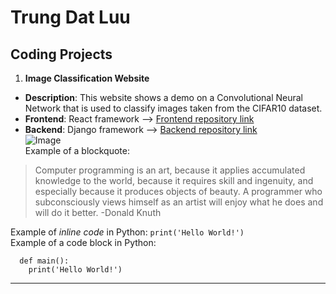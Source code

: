 # Trung Dat Luu
## Coding Projects
1. **Image Classification Website**
* **Description**: This website shows a demo on a Convolutional Neural Network that is used to classify images taken from the CIFAR10 dataset.
* **Frontend**: React framework --> [Frontend repository link](https://github.com/dashluu/ImageClassificationFrontend)
* **Backend**: Django framework --> [Backend repository link](https://github.com/dashluu/ImageClassificationBackend) <br>
![Image](https://people.minesparis.psl.eu/fabien.moutarde/ES_MachineLearning/mini-projets/cifar10_notebook_fichiers/cifar_10.png) <br>
Example of a blockquote: <br>
> Computer programming is an art, because it applies accumulated knowledge to the world, because it requires skill and ingenuity, and especially because it produces objects of beauty. A programmer who subconsciously views himself as an artist will enjoy what he does and will do it better. -Donald Knuth

Example of *inline code* in Python: `print('Hello World!')` <br>
Example of a code block in Python: <br>
```
  def main():
    print('Hello World!')
```
---
